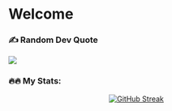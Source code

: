# Welcome




### ✍️ Random Dev Quote
![](https://quotes-github-readme.vercel.app/api?type=horizontal&theme=radical)



<!---
Nyae44/Nyae44 is a ✨ special ✨ repository because its `README.md` (this file) appears on your GitHub profile.
You can click the Preview link to take a look at your changes.
--->
### 🔥🔥 My Stats:

<div id='stats' align='center'>
  
  [![GitHub Streak](https://github-readme-streak-stats.herokuapp.com?user=Nyae44&theme=tokyonight&hide_border=true&date_format=j%20M%5B%20Y%5D)](https://git.io/streak-stats)
  
  <!-- [![Top Langs](https://github-readme-stats.vercel.app/api/top-langs/?username=nyae44&layout=compact)](https://github.com/nyae44/github-readme-stats) -->
  


</div>
